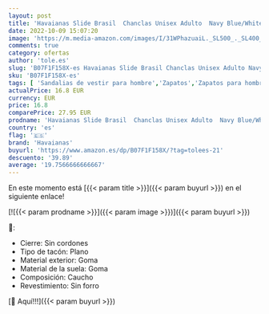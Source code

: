 ```yaml
---
layout: post
title: 'Havaianas Slide Brasil  Chanclas Unisex Adulto  Navy Blue/White  37/38 EU'
date: 2022-10-09 15:07:20
image: 'https://m.media-amazon.com/images/I/31WPhazuaiL._SL500_._SL400_.jpg'
comments: true
category: ofertas
author: 'tole.es'
slug: 'B07F1F158X-es Havaianas Slide Brasil Chanclas Unisex Adulto Navy...'
sku: 'B07F1F158X-es'
tags: [ 'Sandalias de vestir para hombre','Zapatos','Zapatos para hombre','Zapatos y complementos','chanclas','havaianas','🇪🇸', ]
actualPrice: 16.8 EUR
currency: EUR
price: 16.8
comparePrice: 27.95 EUR
prodname: 'Havaianas Slide Brasil  Chanclas Unisex Adulto  Navy Blue/White  37/38 EU'
country: 'es'
flag: '🇪🇸'
brand: 'Havaianas'
buyurl: 'https://www.amazon.es/dp/B07F1F158X/?tag=tolees-21'
descuento: '39.89'
average: '19.7566666666667'
---
```


En este momento está [{{< param title >}}]({{< param buyurl >}}) en el siguiente enlace!

[![{{< param prodname >}}]({{< param image >}})]({{< param buyurl >}})

🔎:

- Cierre: Sin cordones
- Tipo de tacón: Plano
- Material exterior: Goma
- Material de la suela: Goma
- Composición: Caucho
- Revestimiento: Sin forro

[🛒 Aquí!!!]({{< param buyurl >}})
